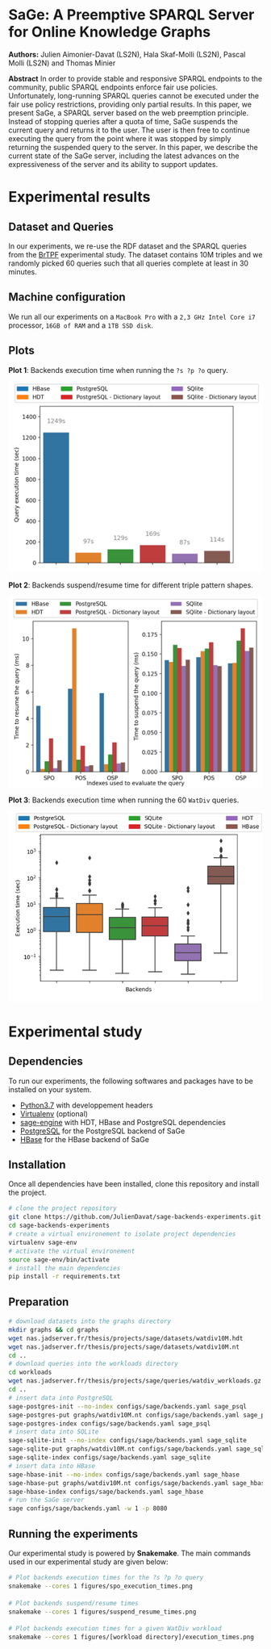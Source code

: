 # SaGe: A Preemptive SPARQL Server for Online Knowledge Graphs

**Authors:** Julien Aimonier-Davat (LS2N), Hala Skaf-Molli (LS2N), Pascal Molli (LS2N) and Thomas Minier

**Abstract**
In order to provide stable and responsive SPARQL endpoints to the community, public SPARQL endpoints enforce fair use policies. Unfortunately, long-running SPARQL queries cannot be executed under the fair use policy restrictions, providing only partial results. In this paper, we present SaGe, a SPARQL server based on the web preemption principle. Instead of stopping queries after a quota of time, SaGe suspends the current query and returns it to the user. The user is then free to continue executing the query from the point where it was stopped by simply returning the suspended query to the server. In this paper, we describe the current state of the SaGe server, including the latest advances on the expressiveness of the server and its ability to support updates.

# Experimental results

## Dataset and Queries

In our experiments, we re-use the RDF dataset and the
SPARQL queries from the [BrTPF](https://doi.org/10.1007/978-3-319-48472-3_48)
experimental study. The dataset contains 10M triples and we randomly picked 60
queries such that all queries complete at least in 30 minutes.

## Machine configuration

We run all our experiments on a `MacBook Pro` with a `2,3 GHz Intel Core i7`
processor, `16GB of RAM` and a `1TB SSD disk`.

## Plots

**Plot 1**: Backends execution time when running the `?s ?p ?o` query.

![](figures/spo_execution_times.png?raw=true)

**Plot 2**: Backends suspend/resume time for different triple pattern shapes.

![](figures/suspend_resume_times.png?raw=true)

**Plot 3**: Backends execution time when running the 60 `WatDiv` queries.

![](figures/execution_times.png?raw=true)

# Experimental study

## Dependencies

To run our experiments, the following softwares and packages have to be installed on your system.
* [Python3.7](https://www.python.org) with developpement headers
* [Virtualenv](https://pypi.org/project/virtualenv) (optional)
* [sage-engine](https://github.com/sage-org/sage-engine) with HDT, HBase and PostgreSQL dependencies
* [PostgreSQL](https://www.postgresql.org) for the PostgreSQL backend of SaGe
* [HBase](https://hbase.apache.org) for the HBase backend of SaGe

## Installation

Once all dependencies have been installed, clone this repository and install the project.

```bash
# clone the project repository
git clone https://github.com/JulienDavat/sage-backends-experiments.git
cd sage-backends-experiments
# create a virtual environement to isolate project dependencies
virtualenv sage-env
# activate the virtual environement
source sage-env/bin/activate
# install the main dependencies
pip install -r requirements.txt
```

## Preparation

```bash
# download datasets into the graphs directory
mkdir graphs && cd graphs
wget nas.jadserver.fr/thesis/projects/sage/datasets/watdiv10M.hdt
wget nas.jadserver.fr/thesis/projects/sage/datasets/watdiv10M.nt
cd ..
# download queries into the workloads directory
cd workloads
wget nas.jadserver.fr/thesis/projects/sage/queries/watdiv_workloads.gz
cd ..
# insert data into PostgreSQL
sage-postgres-init --no-index configs/sage/backends.yaml sage_psql
sage-postgres-put graphs/watdiv10M.nt configs/sage/backends.yaml sage_psql
sage-postgres-index configs/sage/backends.yaml sage_psql
# insert data into SQLite
sage-sqlite-init --no-index configs/sage/backends.yaml sage_sqlite
sage-sqlite-put graphs/watdiv10M.nt configs/sage/backends.yaml sage_sqlite
sage-sqlite-index configs/sage/backends.yaml sage_sqlite
# insert data into HBase
sage-hbase-init --no-index configs/sage/backends.yaml sage_hbase
sage-hbase-put graphs/watdiv10M.nt configs/sage/backends.yaml sage_hbase
sage-hbase-index configs/sage/backends.yaml sage_hbase
# run the SaGe server
sage configs/sage/backends.yaml -w 1 -p 8080
```

## Running the experiments

Our experimental study is powered by **Snakemake**. The main commands used in our
experimental study are given below:

```bash
# Plot backends execution times for the ?s ?p ?o query
snakemake --cores 1 figures/spo_execution_times.png

# Plot backends suspend/resume times
snakemake --cores 1 figures/suspend_resume_times.png

# Plot backends execution times for a given WatDiv workload
snakemake --cores 1 figures/[workload directory]/execution_times.png
```
